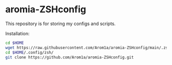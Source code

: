 # aromia-ZSHconfig

This repository is for storing my configs and scripts.

Installation:

```zsh
cd $HOME
wget https://raw.githubusercontent.com/Arom1a/aromia-ZSHconfig/main/.zshenv
cd $HOME/.config/zsh/
git clone https://github.com/Arom1a/aromia-ZSHconfig.git
```

